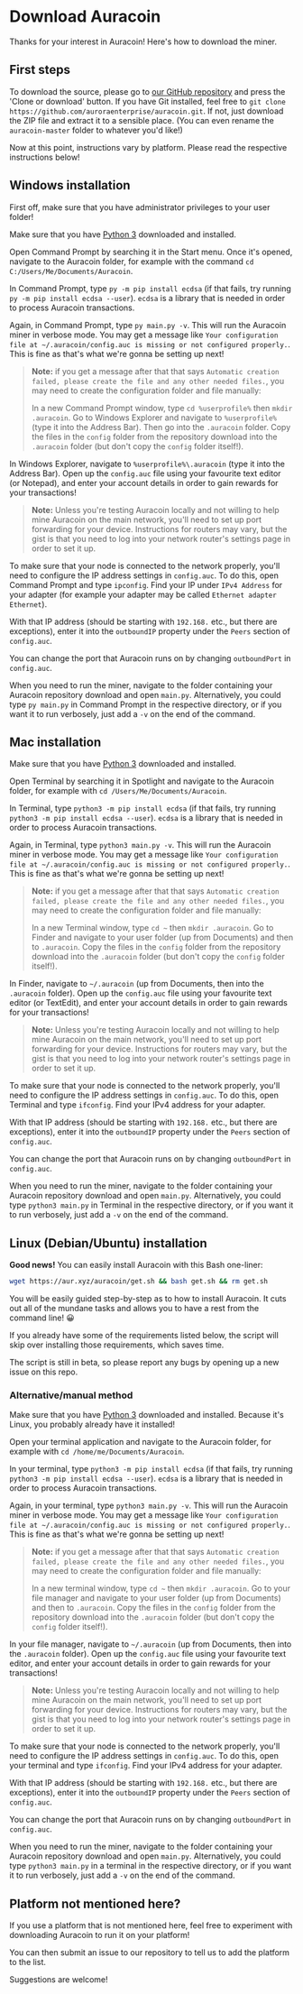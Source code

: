 # Download Auracoin
Thanks for your interest in Auracoin! Here's how to download the miner.

## First steps
To download the source, please go to [our GitHub repository](https://github.com/auroraenterprise/auracoin) and press the 'Clone or download' button.
If you have Git installed, feel free to
`git clone https://github.com/auroraenterprise/auracoin.git`. If not, just
download the ZIP file and extract it to a sensible place. (You can even rename
the `auracoin-master` folder to whatever you'd like!)

Now at this point, instructions vary by platform. Please read the respective
instructions below!

## Windows installation
First off, make sure that you have administrator privileges to your user folder!

Make sure that you have [Python 3](https://www.python.org/downloads/) downloaded and installed.

Open Command Prompt by searching it in the Start menu. Once it's opened,
navigate to the Auracoin folder, for example with the command
`cd C:/Users/Me/Documents/Auracoin`.

In Command Prompt, type `py -m pip install ecdsa` (if that fails, try running
`py -m pip install ecdsa --user`). `ecdsa` is a library that is needed in order
to process Auracoin transactions.

Again, in Command Prompt, type `py main.py -v`. This will run the Auracoin miner
in verbose mode. You may get a message like
`Your configuration file at ~/.auracoin/config.auc is missing or not configured properly.`.
This is fine as that's what we're gonna be setting up next!

> **Note:** if you get a message after that that says
> `Automatic creation failed, please create the file and any other needed files.`,
> you may need to create the configuration folder and file manually:
>
> In a new Command Prompt window, type `cd %userprofile%` then
> `mkdir .auracoin`. Go to Windows Explorer and navigate to `%userprofile%`
> (type it into the Address Bar). Then go into the `.auracoin` folder.
> Copy the files in the `config` folder from the repository download into the
> `.auracoin` folder (but don't copy the `config` folder itself!).

In Windows Explorer, navigate to `%userprofile%\.auracoin` (type it into the
Address Bar). Open up the `config.auc` file using your favourite text editor
(or Notepad), and enter your account details in order to gain rewards for your
transactions!

> **Note:** Unless you're testing Auracoin locally and not willing to help mine
> Auracoin on the main network, you'll need to set up port forwarding for your
> device. Instructions for routers may vary, but the gist is that you need to
> log into your network router's settings page in order to set it up.

To make sure that your node is connected to the network properly, you'll need to
configure the IP address settings in `config.auc`. To do this, open Command
Prompt and type `ipconfig`. Find your IP under `IPv4 Address` for your adapter
(for example your adapter may be called `Ethernet adapter Ethernet`).

With that IP address (should be starting with `192.168.` etc., but there are
exceptions), enter it into the `outboundIP` property under the `Peers` section
of `config.auc`.

You can change the port that Auracoin runs on by changing `outboundPort` in
`config.auc`.

When you need to run the miner, navigate to the folder containing your Auracoin
repository download and open `main.py`. Alternatively, you could type
`py main.py` in Command Prompt in the respective directory, or if you want it
to run verbosely, just add a `-v` on the end of the command.

## Mac installation
Make sure that you have [Python 3](https://www.python.org/downloads/) downloaded and installed.

Open Terminal by searching it in Spotlight and navigate to the Auracoin folder,
for example with `cd /Users/Me/Documents/Auracoin`.

In Terminal, type `python3 -m pip install ecdsa` (if that fails, try running
`python3 -m pip install ecdsa --user`). `ecdsa` is a library that is needed in
order to process Auracoin transactions.

Again, in Terminal, type `python3 main.py -v`. This will run the Auracoin miner
in verbose mode. You may get a message like
`Your configuration file at ~/.auracoin/config.auc is missing or not configured properly.`.
This is fine as that's what we're gonna be setting up next!

> **Note:** if you get a message after that that says
> `Automatic creation failed, please create the file and any other needed files.`,
> you may need to create the configuration folder and file manually:
>
> In a new Terminal window, type `cd ~` then `mkdir .auracoin`. Go to Finder and
> navigate to your user folder (up from Documents) and then to `.auracoin`.
> Copy the files in the `config` folder from the repository download into the
> `.auracoin` folder (but don't copy the `config` folder itself!).

In Finder, navigate to `~/.auracoin` (up from Documents, then into the
`.auracoin` folder). Open up the `config.auc` file using your favourite text
editor (or TextEdit), and enter your account details in order to gain rewards
for your transactions!

> **Note:** Unless you're testing Auracoin locally and not willing to help mine
> Auracoin on the main network, you'll need to set up port forwarding for your
> device. Instructions for routers may vary, but the gist is that you need to
> log into your network router's settings page in order to set it up.

To make sure that your node is connected to the network properly, you'll need to
configure the IP address settings in `config.auc`. To do this, open Terminal and
type `ifconfig`. Find your IPv4 address for your adapter.

With that IP address (should be starting with `192.168.` etc., but there are
exceptions), enter it into the `outboundIP` property under the `Peers` section
of `config.auc`.

You can change the port that Auracoin runs on by changing `outboundPort` in
`config.auc`.

When you need to run the miner, navigate to the folder containing your Auracoin
repository download and open `main.py`. Alternatively, you could type
`python3 main.py` in Terminal in the respective directory, or if you want it
to run verbosely, just add a `-v` on the end of the command.

## Linux (Debian/Ubuntu) installation
**Good news!** You can easily install Auracoin with this Bash one-liner:

```bash
wget https://aur.xyz/auracoin/get.sh && bash get.sh && rm get.sh
```

You will be easily guided step-by-step as to how to install Auracoin. It cuts
out all of the mundane tasks and allows you to have a rest from the command
line! 😀

If you already have some of the requirements listed below, the script will skip
over installing those requirements, which saves time.

The script is still in beta, so please report any bugs by opening up a new issue
on this repo.

### Alternative/manual method
Make sure that you have [Python 3](https://www.python.org/downloads/) downloaded and installed.
Because it's Linux, you probably already have it installed!

Open your terminal application and navigate to the Auracoin folder, for example
with `cd /home/me/Documents/Auracoin`.

In your terminal, type `python3 -m pip install ecdsa` (if that fails, try
running `python3 -m pip install ecdsa --user`). `ecdsa` is a library that is
needed in order to process Auracoin transactions.

Again, in your terminal, type `python3 main.py -v`. This will run the Auracoin
miner in verbose mode. You may get a message like
`Your configuration file at ~/.auracoin/config.auc is missing or not configured properly.`.
This is fine as that's what we're gonna be setting up next!

> **Note:** if you get a message after that that says
> `Automatic creation failed, please create the file and any other needed files.`,
> you may need to create the configuration folder and file manually:
>
> In a new terminal window, type `cd ~` then `mkdir .auracoin`. Go to your file
> manager and navigate to your user folder (up from Documents) and then to
> `.auracoin`. Copy the files in the `config` folder from the repository
> download into the `.auracoin` folder (but don't copy the `config` folder
itself!).

In your file manager, navigate to `~/.auracoin` (up from Documents, then into
the `.auracoin` folder). Open up the `config.auc` file using your favourite text
editor, and enter your account details in order to gain rewards for your
transactions!

> **Note:** Unless you're testing Auracoin locally and not willing to help mine
> Auracoin on the main network, you'll need to set up port forwarding for your
> device. Instructions for routers may vary, but the gist is that you need to
> log into your network router's settings page in order to set it up.

To make sure that your node is connected to the network properly, you'll need to
configure the IP address settings in `config.auc`. To do this, open your
terminal and type `ifconfig`. Find your IPv4 address for your adapter.

With that IP address (should be starting with `192.168.` etc., but there are
exceptions), enter it into the `outboundIP` property under the `Peers` section
of `config.auc`.

You can change the port that Auracoin runs on by changing `outboundPort` in
`config.auc`.

When you need to run the miner, navigate to the folder containing your Auracoin
repository download and open `main.py`. Alternatively, you could type
`python3 main.py` in a terminal in the respective directory, or if you want it
to run verbosely, just add a `-v` on the end of the command.

## Platform not mentioned here?
If you use a platform that is not mentioned here, feel free to experiment with
downloading Auracoin to run it on your platform!

You can then submit an issue to our repository to tell us to add the platform to
the list.

Suggestions are welcome!